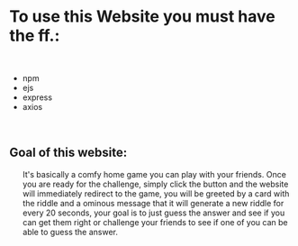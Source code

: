 <h1>To use this Website you must have the ff.:</h1> <br>
<ul>
<li>npm</li>
<li>ejs</li>
<li>express</li>
<li>axios</li>
</ul>
<br>
<h2>Goal of this website:</h2>
<ol>
  <p>It's basically a comfy home game you can play with your friends. Once you are ready for the challenge, simply click the button and the website will immediately redirect 
  to the game, you will be greeted by a card with the riddle and a ominous message that it will generate a new riddle for every 20 seconds, your goal is to just guess the 
  answer and see if you can get them right or challenge your friends to see if one of you can be able to guess the answer.</p>
</ol>
